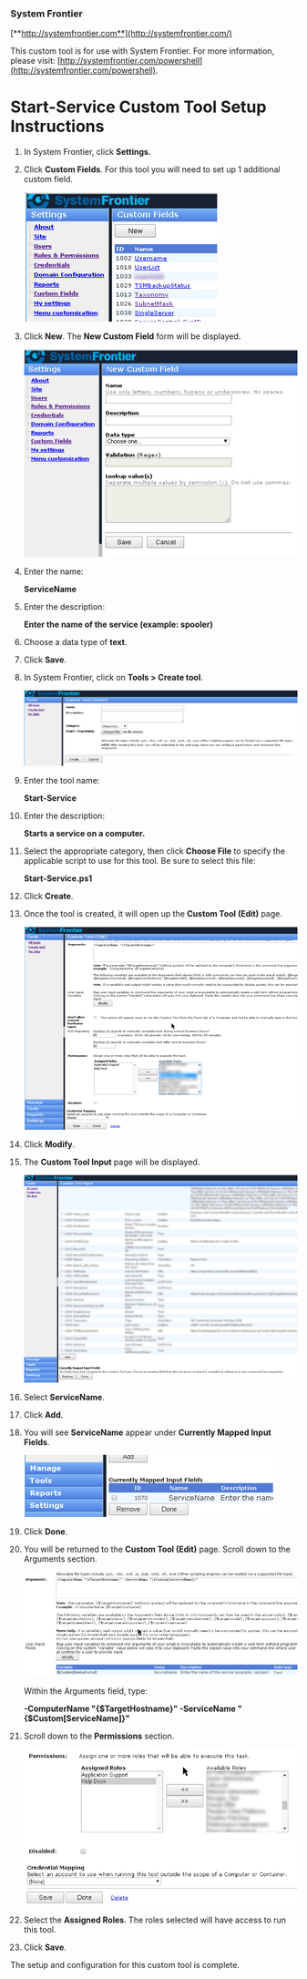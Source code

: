### System Frontier
[**http://systemfrontier.com**](http://systemfrontier.com/)

This custom tool is for use with System Frontier.  For more information, please visit: [http://systemfrontier.com/powershell](http://systemfrontier.com/powershell).

# Start-Service Custom Tool Setup Instructions

1. In System Frontier, click **Settings.**
2. Click **Custom Fields**.  For this tool you will need to set up 1 additional custom field.

	![Custom Fields](https://github.com/systemfrontier/customtools-starterkit/blob/master/images/CustomFields.png "Custom Fields")

3. Click **New**.  The **New Custom Field** form will be displayed.

	![New Custom Field](https://github.com/systemfrontier/customtools-starterkit/blob/master/images/NewCustomField.png "New Custom Field")

4. Enter the name:

	**ServiceName**

5. Enter the description:

	**Enter the name of the service (example: spooler)**

6. Choose a data type of **text**.
7. Click **Save**.
8. In System Frontier, click on **Tools > Create tool**.

	![Create Tool](https://github.com/systemfrontier/customtools-starterkit/blob/master/images/CreateTool.png "Create Tool")

9. Enter the tool name:

	**Start-Service**

10. Enter the description:

	**Starts a service on a computer.**

11. Select the appropriate category, then click **Choose File** to specify the applicable script to use for this tool.  Be sure to select this file:

	**Start-Service.ps1**

12. Click **Create**.
13. Once the tool is created, it will open up the **Custom Tool (Edit)** page.

	![CustomToolEdit](https://github.com/systemfrontier/customtools-starterkit/blob/master/images/CustomToolEdit.png "Custom Tool Edit")

14. Click **Modify**.
15. The **Custom Tool Input** page will be displayed.

	![Custom Tool Input](https://github.com/systemfrontier/customtools-starterkit/blob/master/images/CustomToolInput.png "Custom Tool Input")

18. Select **ServiceName**.
19. Click **Add**.
20. You will see **ServiceName** appear under **Currently Mapped Input Fields**.

	![Service Name Input Field](https://github.com/systemfrontier/customtools-starterkit/blob/master/images/ServiceNameInputField.png "Service Name Input Field")

21. Click **Done**.
22. You will be returned to the **Custom Tool (Edit)** page.  Scroll down to the Arguments section.

	![Service Name Field](https://github.com/systemfrontier/customtools-starterkit/blob/master/images/ServiceNameField.png "Service Name Field")

	Within the Arguments field, type:

 	**-ComputerName &quot;{$TargetHostname}&quot; -ServiceName &quot;{$Custom[ServiceName]}&quot;**

23. Scroll down to the **Permissions** section.

	![Permissions](https://github.com/systemfrontier/customtools-starterkit/blob/master/images/Permissions.png "Permissions")

24. Select the **Assigned Roles**.  The roles selected will have access to run this tool.
25. Click **Save**.

The setup and configuration for this custom tool is complete.
